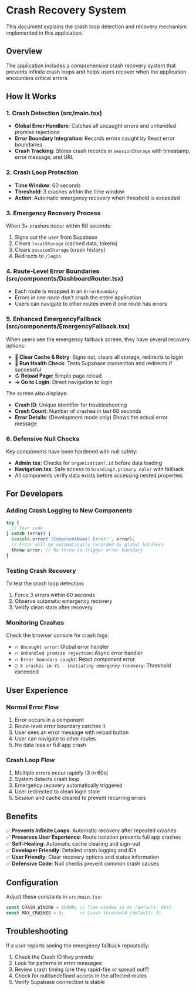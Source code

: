 # Crash Recovery System

This document explains the crash loop detection and recovery mechanism implemented in this application.

## Overview

The application includes a comprehensive crash recovery system that prevents infinite crash loops and helps users recover when the application encounters critical errors.

## How It Works

### 1. Crash Detection (src/main.tsx)
- **Global Error Handlers**: Catches all uncaught errors and unhandled promise rejections
- **Error Boundary Integration**: Records errors caught by React error boundaries
- **Crash Tracking**: Stores crash records in `sessionStorage` with timestamp, error message, and URL

### 2. Crash Loop Protection
- **Time Window**: 60 seconds
- **Threshold**: 3 crashes within the time window
- **Action**: Automatic emergency recovery when threshold is exceeded

### 3. Emergency Recovery Process
When 3+ crashes occur within 60 seconds:
1. Signs out the user from Supabase
2. Clears `localStorage` (cached data, tokens)
3. Clears `sessionStorage` (crash history)
4. Redirects to `/login`

### 4. Route-Level Error Boundaries (src/components/DashboardRouter.tsx)
- Each route is wrapped in an `ErrorBoundary`
- Errors in one route don't crash the entire application
- Users can navigate to other routes even if one route has errors

### 5. Enhanced EmergencyFallback (src/components/EmergencyFallback.tsx)
When users see the emergency fallback screen, they have several recovery options:

- **🔄 Clear Cache & Retry**: Signs out, clears all storage, redirects to login
- **🏥 Run Health Check**: Tests Supabase connection and redirects if successful
- **↻ Reload Page**: Simple page reload
- **→ Go to Login**: Direct navigation to login

The screen also displays:
- **Crash ID**: Unique identifier for troubleshooting
- **Crash Count**: Number of crashes in last 60 seconds
- **Error Details**: (Development mode only) Shows the actual error message

### 6. Defensive Null Checks
Key components have been hardened with null safety:

- **Admin.tsx**: Checks for `organization?.id` before data loading
- **Navigation.tsx**: Safe access to `branding?.primary_color` with fallback
- All components verify data exists before accessing nested properties

## For Developers

### Adding Crash Logging to New Components
```typescript
try {
  // Your code
} catch (error) {
  console.error('[ComponentName] Error:', error);
  // Error will be automatically recorded by global handlers
  throw error; // Re-throw to trigger error boundary
}
```

### Testing Crash Recovery
To test the crash loop detection:
1. Force 3 errors within 60 seconds
2. Observe automatic emergency recovery
3. Verify clean state after recovery

### Monitoring Crashes
Check the browser console for crash logs:
- `🔥 Uncaught error`: Global error handler
- `🔥 Unhandled promise rejection`: Async error handler
- `🔥 Error boundary caught`: React component error
- `🚨 X crashes in Ys - initiating emergency recovery`: Threshold exceeded

## User Experience

### Normal Error Flow
1. Error occurs in a component
2. Route-level error boundary catches it
3. User sees an error message with reload button
4. User can navigate to other routes
5. No data loss or full app crash

### Crash Loop Flow
1. Multiple errors occur rapidly (3 in 60s)
2. System detects crash loop
3. Emergency recovery automatically triggered
4. User redirected to clean login state
5. Session and cache cleared to prevent recurring errors

## Benefits

✅ **Prevents Infinite Loops**: Automatic recovery after repeated crashes  
✅ **Preserves User Experience**: Route isolation prevents full app crashes  
✅ **Self-Healing**: Automatic cache clearing and sign-out  
✅ **Developer Friendly**: Detailed crash logging and IDs  
✅ **User Friendly**: Clear recovery options and status information  
✅ **Defensive Code**: Null checks prevent common crash causes  

## Configuration

Adjust these constants in `src/main.tsx`:

```typescript
const CRASH_WINDOW = 60000; // Time window in ms (default: 60s)
const MAX_CRASHES = 3;      // Crash threshold (default: 3)
```

## Troubleshooting

If a user reports seeing the emergency fallback repeatedly:
1. Check the Crash ID they provide
2. Look for patterns in error messages
3. Review crash timing (are they rapid-fire or spread out?)
4. Check for null/undefined access in the affected routes
5. Verify Supabase connection is stable
